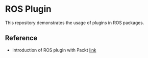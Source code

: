 # ROS Plugin

This repository demonstrates the usage of plugins in ROS packages.

## Reference

- Introduction of ROS plugin with Packt [link](https://hub.packtpub.com/working-pluginlib-nodelets-and-gazebo-plugins/)